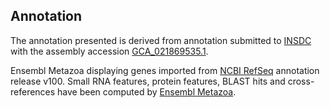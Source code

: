 **Annotation**
----------

The annotation presented is derived from annotation submitted to
[INSDC](http://www.insdc.org) with the assembly accession [GCA\_021869535.1](http://www.ebi.ac.uk/ena/data/view/GCA_021869535.1).

Ensembl Metazoa displaying genes imported from [NCBI RefSeq](https://www.ncbi.nlm.nih.gov/genome/annotation_euk/Mytilus_californianus/100) annotation release v100.
Small RNA features, protein features, BLAST hits and cross-references have been
computed by [Ensembl Metazoa](https://metazoa.ensembl.org/info/genome/annotation/index.html).

